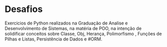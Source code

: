 # Desafios
Exercicios de Python realizados na Graduação de Analise e Desenvolvimento de Sistemas, na matéria de POO, na intenção de solidificar conceitos sobre Classe, Obj, Herança,
Polimorfismo , Funções de Pilhas e Listas, Persistência de Dados e #ORM.

